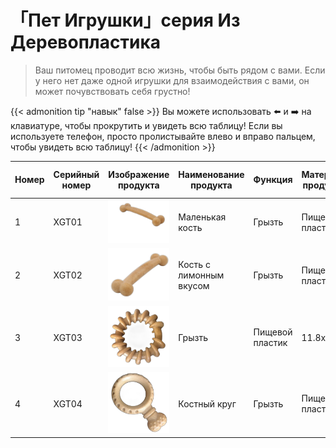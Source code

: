 # 「Пет Игрушки」серия Из Деревопластика

>Ваш питомец проводит всю жизнь, чтобы быть рядом с вами. Если у него нет даже одной игрушки для взаимодействия с вами, он может почувствовать себя грустно!

{{< admonition tip "навык" false >}}
Вы можете использовать ⬅️ и ➡️ на клавиатуре, чтобы прокрутить и увидеть всю таблицу! Если вы используете телефон, просто пролистывайте влево и вправо пальцем, чтобы увидеть всю таблицу!
{{< /admonition >}}

| Номер | Серийный номер | Изображение продукта | Наименование продукта | Функция | Материал продукта | Размеры (см) | Вес/шт (г) | Упаковка | Размеры коробки (см) | Чистый вес | Брутто | Минимальный заказ |
|-------|----------------|----------------------|------------------------|---------|-------------------|--------------|-------------|----------|-----------------------|-------------|--------|-------------------|
| 1     | XGT01          |![「Пет Игрушки」серия Из Деревопластика](/images/pet/6-2.webp)                      | Маленькая кость        | Грызть  | Пищевой пластик   | 10x2.3       | 13          | 98        | 31x21x20             | 1.3         | 1.9    | 2800              |
| 2     | XGT02          |![「Пет Игрушки」серия Из Деревопластика](/images/pet/6-5.webp)                      | Кость с лимонным вкусом | Грызть  | Пищевой пластик   | 20x5.3       | 105         | 48        | 42x33x33.5           | 5.10        | 6.30   | 2800              |
| 3     | XGT03          |![「Пет Игрушки」серия Из Деревопластика](/images/pet/6-7.webp)                      | Грызть                | Пищевой пластик   | 11.8x3       | 95          | 48        | 36.5x25x25.5         | 4.6         | 5.5    | 2800              |
| 4     | XGT04          |![「Пет Игрушки」серия Из Деревопластика](/images/pet/6-9.webp)                      | Костный круг           | Грызть  | Пищевой пластик   | 13.7x9x2.8   | 90          | 48        | 29x28x25.5           | 4.40        | 5.30   | 2800              |

